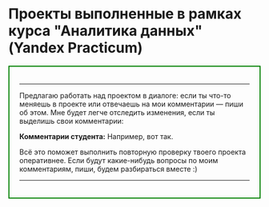 # Проекты выполненные в рамках курса "Аналитика данных" (Yandex Practicum)
<div style="border:solid green 2px; padding: 20px">


---
    
Предлагаю работать над проектом в диалоге: если ты что-то меняешь в проекте или отвечаешь на мои комментарии — пиши об этом. Мне будет легче отследить изменения, если ты выделишь свои комментарии:   
    
<div class="alert alert-info"> <b>Комментарии студента:</b> Например, вот так.</div>
    
Всё это поможет выполнить повторную проверку твоего проекта оперативнее. Если будут какие-нибудь вопросы по моим комментариям, пиши, будем разбираться вместе :)    
    
---
